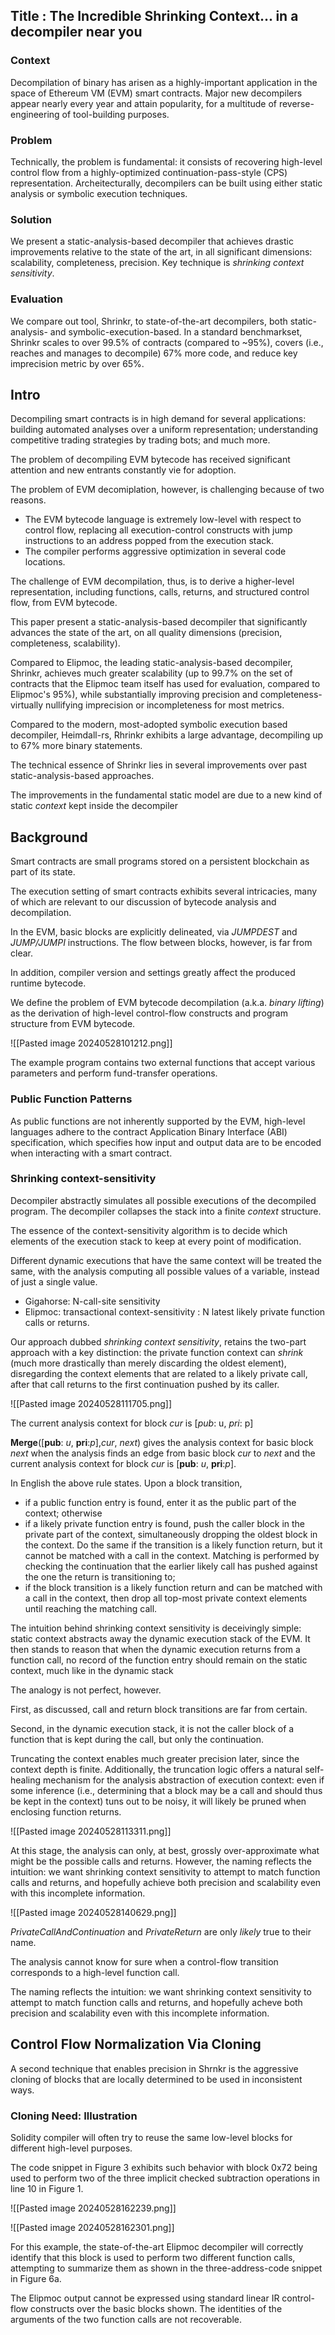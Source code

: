 
## Title : The Incredible Shrinking Context... in a decompiler near you


### Context

Decompilation of binary has arisen as a highly-important application in the space of Ethereum VM (EVM) smart contracts. Major new decompilers appear nearly every year and attain popularity, for a multitude of reverse-engineering of tool-building purposes.


### Problem

Technically, the problem is fundamental: it consists of recovering high-level control flow from a highly-optimized continuation-pass-style (CPS) representation. Archeitecturally, decompilers can be built using either static analysis or symbolic execution techniques.

### Solution

We present a static-analysis-based decompiler that achieves drastic improvements relative to the state of the art, in all significant dimensions: scalability, completeness, precision. Key technique is _shrinking context sensitivity_. 

### Evaluation

We compare out tool, Shrinkr, to state-of-the-art decompilers, both static-analysis- and symbolic-execution-based. In a standard benchmarkset, Shrinkr scales to over 99.5% of contracts (compared to ~95%), covers (i.e., reaches and manages to decompile) 67% more code, and reduce key imprecision metric by over 65%.


## Intro

Decompiling smart contracts is in high demand for several applications: building automated analyses over a uniform representation; understanding competitive trading strategies by trading bots; and much more.

The problem of decompiling EVM bytecode has received significant attention and new entrants constantly vie for adoption.

The problem of EVM decomiplation, however, is challenging because of two reasons.
+ The EVM bytecode language is extremely low-level with respect to control flow, replacing all execution-control constructs with jump instructions to an address popped from the execution stack.
+ The compiler  performs aggressive optimization in several code locations.


The challenge of EVM decompilation, thus, is to derive a higher-level representation, including functions, calls, returns, and structured control flow, from EVM bytecode.



This paper present a static-analysis-based decompiler that significantly advances the state of the art, on all quality dimensions (precision, completeness, scalability).

Compared to Elipmoc, the leading static-analysis-based decompiler, Shrinkr, achieves much greater scalability (up to 99.7% on the set of contracts that the Elipmoc team itself has used for evaluation, compared to Elipmoc's 95%), while substantially improving precision and completeness-virtually nullifying imprecision or incompleteness for most metrics.

Compared to the modern, most-adopted symbolic execution based decompiler, Heimdall-rs, Rhrinkr exhibits a large advantage, decompiling up to 67% more binary statements.

The technical essence of Shrinkr lies in several improvements over past static-analysis-based approaches.

The improvements in the fundamental static model are due to a new kind of static _context_ kept inside the decompiler


## Background

Smart contracts are small programs stored on a persistent blockchain as part of its state.

The execution setting of smart contracts exhibits several intricacies, many of which are relevant to our discussion of bytecode analysis and decompilation. 

In the EVM, basic blocks are explicitly delineated, via _JUMPDEST_ and _JUMP/JUMPI_ instructions. The flow between blocks, however, is far from clear.

In addition, compiler version and settings greatly affect the produced runtime bytecode.

We define the problem of EVM bytecode decompilation (a.k.a. _binary lifting_) as the derivation of high-level control-flow constructs and program structure from EVM bytecode.


![[Pasted image 20240528101212.png]]

The example program contains two external functions that accept various parameters and perform fund-transfer operations. 

### Public Function Patterns

As public functions are not inherently supported by the EVM, high-level languages adhere to the contract Application Binary Interface (ABI) specification, which specifies how input and output data are to be encoded when interacting with a smart contract.


### Shrinking context-sensitivity

Decompiler abstractly simulates all possible executions of the decompiled program. The decompiler collapses the stack into a finite _context_ structure.

The essence of the context-sensitivity algorithm is to decide which elements of the execution stack to keep at every point of modification.

Different dynamic executions that have the same context will be treated the same, with the analysis computing all possible values of a variable, instead of just a single value.

+ Gigahorse: N-call-site sensitivity
+ Elipmoc: transactional context-sensitivity  : N latest likely private function calls or returns.

Our approach dubbed _shrinking context sensitivity_, retains the two-part approach with a key distinction: the private function context can _shrink_ (much more drastically than merely discarding the oldest element), disregarding the context elements that are related to a likely private call, after that call returns to the first continuation pushed by its caller.


![[Pasted image 20240528111705.png]]



The current analysis context for block _cur_ is \[*pub*: u, *pri*: p\]

**Merge**(\[**pub**: _u_, **pri**:_p_\],_cur_, _next_) gives the analysis context for basic block _next_ when the analysis finds an edge from basic block _cur_ to _next_ and the current analysis context for block _cur_ is \[**pub**: _u_, **pri**:_p_\].


In English the above rule states. Upon a block transition,
+ if a public function entry is found, enter it as the public part of the context; otherwise
+ if a likely private function entry is found, push the caller block in the private part of the context, simultaneously dropping the oldest block in the context. Do the same if the transition is a likely function return, but it cannot be matched with a call in the context. Matching is performed by checking the continuation that the earlier likely call has pushed against the one the return is transitioning to;
+ if the block transition is a likely function return and can be matched with a call in the context, then drop all top-most private context elements until reaching the matching call.

The intuition behind shrinking context sensitivity is deceivingly simple: static context abstracts away the dynamic execution stack of the EVM. It then stands to reason that when the dynamic execution returns from a function call, no record of the function entry should remain on the static context, much like in the dynamic stack


The analogy is not perfect, however. 

First, as discussed, call and return block transitions are far from certain.

Second, in the dynamic execution stack, it is not the caller block of a function that is kept during the call, but only the continuation.

Truncating the context enables much greater precision later, since the context depth is finite. Additionally, the truncation logic offers a natural self-healing mechanism for the analysis abstraction of execution context: even if some inference (i.e., determining that a block may be a call and should thus be kept in the context) tuns out to be noisy, it will likely be pruned when enclosing function returns.






![[Pasted image 20240528113311.png]]







At this stage, the analysis can only, at best, grossly over-approximate what might be the possible calls and returns. However, the naming reflects the intuition: we want shrinking context sensitivity to attempt to match function calls and returns, and hopefully achieve both precision and scalability even with this incomplete information.  


![[Pasted image 20240528140629.png]]

_PrivateCallAndContinuation_ and _PrivateReturn_ are only _likely_ true to their name. 

The analysis cannot know for sure when a control-flow transition corresponds to a high-level function call.

The naming reflects the intuition: we want shrinking context sensitivity to attempt to match function calls and returns, and hopefully acheve both precision and scalability even with this incomplete information.



## Control Flow Normalization Via Cloning

A second technique that enables precision in Shrnkr is the aggressive cloning of blocks that are locally determined to be used in inconsistent ways. 

### Cloning Need: Illustration

Solidity compiler will often try to reuse the same low-level blocks for different high-level purposes. 

The code snippet in Figure 3 exhibits such behavior with block 0x72 being used to perform two of the three implicit checked subtraction operations in line 10 in Figure 1.



![[Pasted image 20240528162239.png]]


![[Pasted image 20240528162301.png]]

For this example, the state-of-the-art Elipmoc decompiler will correctly identify that this block is used to perform two different function calls, attempting to summarize them as shown in the three-address-code snippet in Figure 6a.

The Elipmoc output cannot be expressed using standard linear IR control-flow constructs over the basic blocks shown. The identities of the arguments of the two function calls are not recoverable. 

